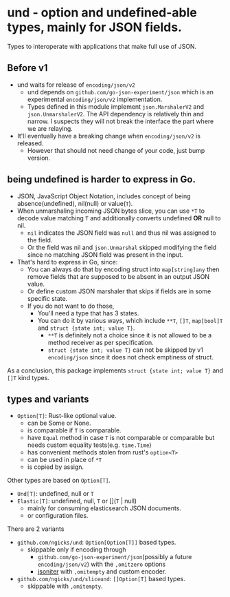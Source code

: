 # und - option and undefined-able types, mainly for JSON fields.

Types to interoperate with applications that make full use of JSON.

## Before v1

- und waits for release of `encoding/json/v2`
  - und depends on `github.com/go-json-experiment/json` which is an experimental `encoding/json/v2` implementation.
  - Types defined in this module implement `json.MarshalerV2` and `json.UnmarshalerV2`. The API dependency is relatively thin and narrow. I suspects they will not break the interface the part where we are relaying.
- It'll eventually have a breaking change when `encoding/json/v2` is released.
  - However that should not need change of your code, just bump version.

## being undefined is harder to express in Go.

- JSON, JavaScript Object Notation, includes concept of being absence(undefined), nil(null) or value(`T`).
- When unmarshaling incoming JSON bytes slice, you can use `*T` to decode value matching `T` and additionally converts undefined **OR** null to nil.
  - `nil` indicates the JSON field was `null` and thus nil was assigned to the field.
  - Or the field was nil and `json.Unmarshal` skipped modifying the field since no matching JSON field was present in the input.
- That's hard to express in Go, since:
  - You can always do that by encoding struct into `map[string]any` then remove fields that are supposed to be absent in an output JSON value.
  - Or define custom JSON marshaler that skips if fields are in some specific state.
  - If you do not want to do those,
    - You'll need a type that has 3 states.
    - You can do it by various ways, which include `**T`, `[]T`, `map[bool]T` and `struct {state int; value T}`.
      - `**T` is definitely not a choice since it is not allowed to be a method receiver as per specification.
      - `struct {state int; value T}` can not be skipped by v1 `encoding/json` since it does not check emptiness of struct.

As a conclusion, this package implements `struct {state int; value T}` and `[]T` kind types.

## types and variants

- `Option[T]`: Rust-like optional value.
  - can be Some or None.
  - is comparable if `T` is comparable.
  - have `Equal` method in case `T` is not comparable or comparable but needs custom equality tests(e.g. `time.Time`)
  - has convenient methods stolen from rust's `option<T>`
  - can be used in place of `*T`
  - is copied by assign.

Other types are based on `Option[T]`.

- `Und[T]`: undefined, null or `T`
- `Elastic[T]`: undefined, null, `T` or [](`T` | null)
  - mainly for consuming elasticsearch JSON documents.
  - or configuration files.

There are 2 variants

- `github.com/ngicks/und`: `Option[Option[T]]` based types.
  - skippable only if encoding through
    - `github.com/go-json-experiment/json`(possibly a future `encoding/json/v2`) with the `,omitzero` options
    - [jsoniter](https://github.com/json-iterator/go) with `,omitempty` and custom encoder.
- `github.com/ngicks/und/sliceund`: `[]Option[T]` based types.
  - skippable with `,omitempty`.
